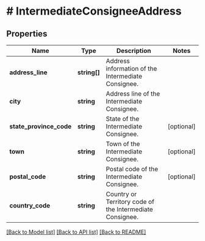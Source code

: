 # # IntermediateConsigneeAddress

## Properties

Name | Type | Description | Notes
------------ | ------------- | ------------- | -------------
**address_line** | **string[]** | Address information of the Intermediate Consignee. |
**city** | **string** | Address line of the Intermediate Consignee. |
**state_province_code** | **string** | State of the Intermediate Consignee. | [optional]
**town** | **string** | Town of the Intermediate Consignee. | [optional]
**postal_code** | **string** | Postal code of the Intermediate Consignee. | [optional]
**country_code** | **string** | Country or Territory code of the Intermediate Consignee. |

[[Back to Model list]](../../README.md#models) [[Back to API list]](../../README.md#endpoints) [[Back to README]](../../README.md)
